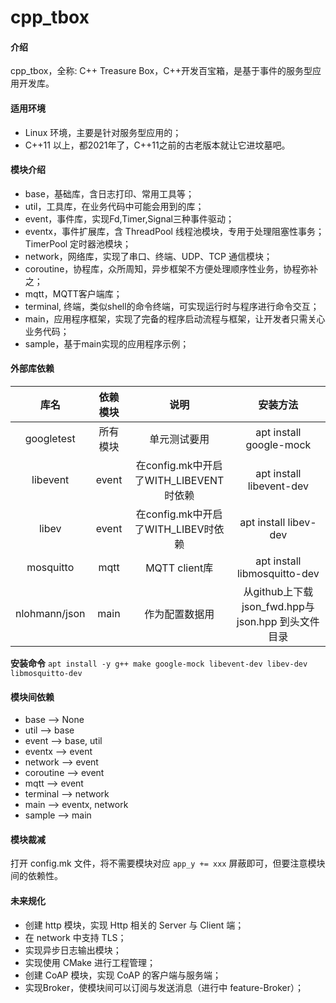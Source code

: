 # cpp\_tbox

#### 介绍
cpp\_tbox，全称: C++ Treasure Box，C++开发百宝箱，是基于事件的服务型应用开发库。

#### 适用环境

- Linux 环境，主要是针对服务型应用的；
- C++11 以上，都2021年了，C++11之前的古老版本就让它进坟墓吧。

#### 模块介绍

- base，基础库，含日志打印、常用工具等；
- util，工具库，在业务代码中可能会用到的库；
- event，事件库，实现Fd,Timer,Signal三种事件驱动；
- eventx，事件扩展库，含 ThreadPool 线程池模块，专用于处理阻塞性事务；TimerPool 定时器池模块；
- network，网络库，实现了串口、终端、UDP、TCP 通信模块；
- coroutine，协程库，众所周知，异步框架不方便处理顺序性业务，协程弥补之；
- mqtt，MQTT客户端库；
- terminal, 终端，类似shell的命令终端，可实现运行时与程序进行命令交互；
- main，应用程序框架，实现了完备的程序启动流程与框架，让开发者只需关心业务代码；
- sample，基于main实现的应用程序示例；

#### 外部库依赖

| 库名 | 依赖模块 | 说明 | 安装方法 |
|:----:|:--------:|:----:|:--------:|
| googletest | 所有模块 | 单元测试要用 | apt install google-mock |
| libevent | event | 在config.mk中开启了WITH\_LIBEVENT时依赖 | apt install libevent-dev |
| libev | event | 在config.mk中开启了WITH\_LIBEV时依赖 | apt install libev-dev |
| mosquitto | mqtt | MQTT client库 | apt install libmosquitto-dev |
| nlohmann/json | main | 作为配置数据用 | 从github上下载json\_fwd.hpp与json.hpp 到头文件目录 |

**安装命令**
`apt install -y g++ make google-mock libevent-dev libev-dev libmosquitto-dev`

#### 模块间依赖

- base --> None
- util --> base
- event --> base, util
- eventx --> event
- network --> event
- coroutine --> event
- mqtt --> event
- terminal --> network
- main --> eventx, network
- sample --> main

#### 模块裁减

打开 config.mk 文件，将不需要模块对应 `app_y += xxx` 屏蔽即可，但要注意模块间的依赖性。

#### 未来规化

- 创建 http 模块，实现 Http 相关的 Server 与 Client 端；
- 在 network 中支持 TLS；
- 实现异步日志输出模块；
- 实现使用 CMake 进行工程管理；
- 创建 CoAP 模块，实现 CoAP 的客户端与服务端；
- 实现Broker，使模块间可以订阅与发送消息（进行中 feature-Broker）；
